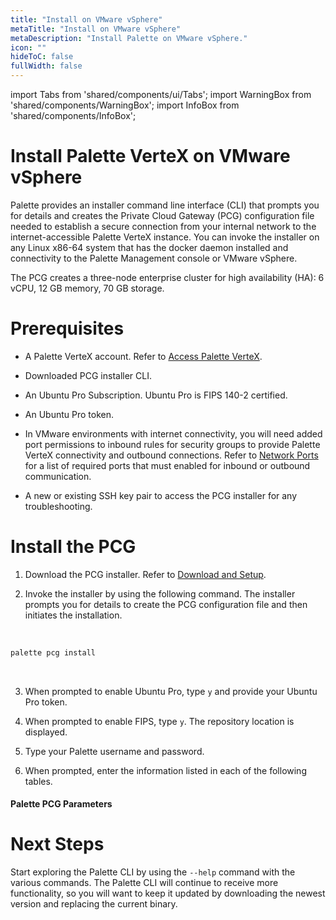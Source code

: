 ```yaml
---
title: "Install on VMware vSphere"
metaTitle: "Install on VMware vSphere"
metaDescription: "Install Palette on VMware vSphere."
icon: ""
hideToC: false
fullWidth: false
---
```


import Tabs from 'shared/components/ui/Tabs';
import WarningBox from 'shared/components/WarningBox';
import InfoBox from 'shared/components/InfoBox';


# Install Palette VerteX on VMware vSphere

Palette provides an installer command line interface (CLI) that prompts you for details and creates the Private Cloud Gateway (PCG) configuration file needed to establish a secure connection from your internal network to the internet-accessible Palette VerteX instance. You can invoke the installer on any Linux x86-64 system that has the docker daemon installed and connectivity to the Palette Management console or VMware vSphere. 

The PCG creates a three-node enterprise cluster for high availability (HA): 6 vCPU, 12 GB memory, 70 GB storage.

# Prerequisites

- A Palette VerteX account. Refer to [Access Palette VerteX](/vertex#accesspalettevertex).


- Downloaded PCG installer CLI.


- An Ubuntu Pro Subscription. Ubuntu Pro is FIPS 140-2 certified.


- An Ubuntu Pro token.


- In VMware environments with internet connectivity, you will need added port permissions to inbound rules for security groups to provide Palette VerteX connectivity and outbound connections. Refer to [Network Ports](/architecture/networking-ports/#self-hostednetworkcommunicationsandports) for a list of required ports that must enabled for inbound or outbound communication.


- A new or existing SSH key pair to access the PCG installer for any troubleshooting.

<!-- <InfoBox>

Self-hosted Palette installations provide a system PCG out-of-the-box and typically do not require a separate, user-installed PCG. However, you can create additional PCGs as needed to support provisioning into remote data centers that do not have a direct incoming connection from the management console.

</InfoBox> -->


# Install the PCG

1. Download the PCG installer. Refer to [Download and Setup](/palette-cli/install-palette-cli#downloadandsetup).


2. Invoke the installer by using the following command. The installer prompts you for details to create the PCG configuration file and then initiates the installation.

  <br />

  ```bash
  palette pcg install
  ```

  <br />

3. When prompted to enable Ubuntu Pro, type `y` and provide your Ubuntu Pro token.  


4. When prompted to enable FIPS, type `y`. The repository location is displayed. 


5. Type your Palette username and password.


6. When prompted, enter the information listed in each of the following tables.


#### Palette PCG Parameters




  


























# Next Steps

Start exploring the Palette CLI by using the `--help` command with the various commands. The Palette CLI will continue to receive more functionality, so you will want to keep it updated by downloading the newest version and replacing the current binary.

<br />
   